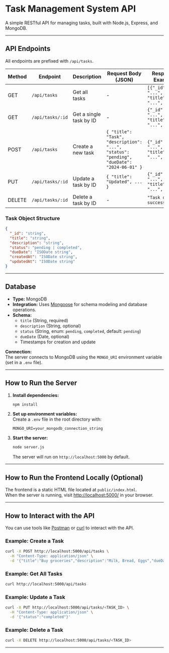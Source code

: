 # Task Management System API

A simple RESTful API for managing tasks, built with Node.js, Express, and MongoDB.

---

## API Endpoints

All endpoints are prefixed with `/api/tasks`.

| Method | Endpoint           | Description                        | Request Body (JSON)                | Response Example |
|--------|--------------------|------------------------------------|------------------------------------|-----------------|
| GET    | `/api/tasks`       | Get all tasks                      | -                                  | `[{"_id": "...", "title": "...", ...}]` |
| GET    | `/api/tasks/:id`   | Get a single task by ID            | -                                  | `{"_id": "...", "title": "...", ...}`   |
| POST   | `/api/tasks`       | Create a new task                  | `{ "title": "Task", "description": "...", "status": "pending", "dueDate": "2024-06-01" }` | `{"_id": "...", "title": "...", ...}`   |
| PUT    | `/api/tasks/:id`   | Update a task by ID                | `{ "title": "Updated", ... }`      | `{"_id": "...", "title": "...", ...}`   |
| DELETE | `/api/tasks/:id`   | Delete a task by ID                | -                                  | `"Task deleted successfully"`           |

### Task Object Structure

```json
{
  "_id": "string",
  "title": "string",
  "description": "string",
  "status": "pending | completed",
  "dueDate": "ISODate string",
  "createdAt": "ISODate string",
  "updatedAt": "ISODate string"
}
```

---

## Database

- **Type:** MongoDB
- **Integration:** Uses [Mongoose](https://mongoosejs.com/) for schema modeling and database operations.
- **Schema:**
  - `title` (String, required)
  - `description` (String, optional)
  - `status` (String, enum: `pending`, `completed`, default: `pending`)
  - `dueDate` (Date, optional)
  - Timestamps for creation and update

**Connection:**  
The server connects to MongoDB using the `MONGO_URI` environment variable (set in a `.env` file).

---

## How to Run the Server

1. **Install dependencies:**
   ```bash
   npm install
   ```

2. **Set up environment variables:**  
   Create a `.env` file in the root directory with:
   ```
   MONGO_URI=your_mongodb_connection_string
   ```

3. **Start the server:**
   ```bash
   node server.js
   ```
   The server will run on `http://localhost:5000` by default.

---

## How to Run the Frontend Locally (Optional)

The frontend is a static HTML file located at `public/index.html`.  
When the server is running, visit [http://localhost:5000/](http://localhost:5000/) in your browser.

---

## How to Interact with the API

You can use tools like [Postman](https://www.postman.com/) or [curl](https://curl.se/) to interact with the API.

### Example: Create a Task

```bash
curl -X POST http://localhost:5000/api/tasks \
  -H "Content-Type: application/json" \
  -d '{"title":"Buy groceries","description":"Milk, Bread, Eggs","dueDate":"2024-06-01"}'
```

### Example: Get All Tasks

```bash
curl http://localhost:5000/api/tasks
```

### Example: Update a Task

```bash
curl -X PUT http://localhost:5000/api/tasks/<TASK_ID> \
  -H "Content-Type: application/json" \
  -d '{"status":"completed"}'
```

### Example: Delete a Task

```bash
curl -X DELETE http://localhost:5000/api/tasks/<TASK_ID>
```

--- 